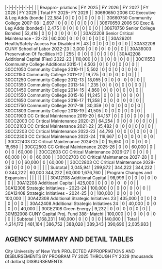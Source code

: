 |-|-|-|-|-|-|-|-|
| | Reappro-  priations | FY 2025 | FY 2026 | FY 2027 | FY 2028 | FY 2029 | Total FY 2025- FY 2029 |
| 30660650 2006 CC Executive & Leg Adds (bonde | 22,584 | 0 | 0 | 0 | 0 | 0 | 0 |
| 30660750 Community College 2007-08 | 2,697 | 0 | 0 | 0 | 0 | 0 | 0 |
| 30670650 2006 SC Exec & Leg Adds (bonded) | 2,475 | 0 | 0 | 0 | 0 | 0 | 0 |
| 30670750 Senior College Bonded | 52,418 | 0 | 0 | 0 | 0 | 0 | 0 |
| 30A22208 Senior Critical Maintenance - 22-23 | 60,000 | 0 | 0 | 0 | 0 | 0 | 0 |
| 30A29201 Health/Safety-Access For Disabled H | 43 | 0 | 0 | 0 | 0 | 0 | 0 |
| 30A32208 CUNY School of Labor 2022-23 | 3,000 | 0 | 0 | 0 | 0 | 0 | 0 |
| 30A39003 Preservation Of Facilities HD | 255 | 0 | 0 | 0 | 0 | 0 | 0 |
| 30A42208 Additional Capital (Flex) 2022-23 | 110,000 | 0 | 0 | 0 | 0 | 0 | 0 |
| 30C11550 Community College Additional 2015-1 | 4,503 | 0 | 0 | 0 | 0 | 0 | 0 |
| 30CC1050 Community College 2010-11 | 5,502 | 0 | 0 | 0 | 0 | 0 | 0 |
| 30CC1150 Community College 2011-12 | 19,775 | 0 | 0 | 0 | 0 | 0 | |
| 30CC1250 Community College 2012-13 | 18,055 | 0 | 0 | 0 | 0 | 0 | 0 |
| 30CC1350 Commuinty College 2013-14 | 1,235 | 0 | 0 | 0 | 0 | 0 | 0  0 |
| 30CC1450 Community College 2014-15 | 4,860 | 0 | 0 | 0 | 0 | 0 | 0 |
| 30CC1550 Community College 2015-16 | 11,245 | 0 | 0 | 0 | 0 | 0 | 0 |
| 30CC1650 Community College 2016-17 | 11,358 | 0 | 0 | 0 | 0 | 0 | 0 |
| 30CC1750 Community College 2017-18 | 30,359 | 0 | 0 | 0 | 0 | 0 | 0 |
| 30CC1803 Community College 2018-19 | 41,505 | 0 | 0 | 0 | 0 | 0 | 0 |
| 30CC1903 CC Critical Maintenance 2019-20 | 64,157 | 0 | 0 | 0 | 0 | 0 | 0 |
| 30CC2003 CC Critical Maintenance 2020-21 | 64,254 | 0 | 0 | 0 | 0 | 0 | 0 |
| 30CC2103 CC Critical Maintenance 2021-22 | 35,482 | 0 | 0 | 0 | 0 | 0 | 0 |
| 30CC2203 CC Critical Maintenance 2022-23 | 44,793 | 0 | 0 | 0 | 0 | 0 | 0 |
| 30CC2303 CC Critical Maintenance 2023-24 | 119,667 | 0 | 0 | 0 | 0 | 0 | 0 |
| 30CC2403 CC Critical Maintenance 2024-25 | 0 | 15,650 | 0 | 0 | 0 | 0 | 15,650 |
| 30CC2503 CC Critical Maintenance 2025-26 | 0 | 0 | 60,000 | 0 | 0 | 0 | 60,000 |
| 30CC2603 CC Critical Maintenance 2026-27 | 0 | 0 | 0 | 60,000 | 0 | 0 | 60,000 |
| 30CC2703 CC Critical Maintenance 2027-28 | 0 | 0 | 0 | 0 | 60,000 | 0 | 60,000 |
| 30CC2803 CC Critical Maintenance 2028-29 | 0 | 0 | 0 | 0 | | | |
| Subtotal | 3,045,941 | 299,872 | 344,222 | 344,222 | 0  344,222 | 60,000  344,222 | 60,000  1,676,760 |
| Program Changes and Expansion | | | | | | | |
| 30A12108 Additional Capital | 98,999 | 0 | 0 | 0 | 0 | 0 | 0 |
| 30A12208 Additioanl Capital | 425,000 | 0 | 0 | 0 | 0 | 0 | 0 |
| 30A12308 Strategic Initiatives - 2023-24 | 100,000 | 0 | 0 | 0 | 0 | 0 | 0 |
| 30A12408 Strategic Initiatives - 2024-25 | 0 | 100,000 | 0 | 0 | 0 | 0 | 100,000 |
| 30A42308 Additional Strategic Initiatives 23 | 435,000 | 0 | 0 | 0 | 0 | 0 | 0 |
| 30A42408 Additional Strategic Initiatives 24 | 0 | 40,000 | 0 | 0 | 0 | 0 | 40,000 |
| 30GE2108 Green Energy | 9,232 | 0 | 0 | 0 | 0 | 0 | 0 |
| 30MB2008 CUNY Capital Proj. Fund 388- Matchi | 100,000 | 0 | 0 | 0 | 0 | 0 | 0 |
| Subtotal | 1,168,231 | 140,000 | 0 | 0 | 0 | 0 | 140,000 |
| Total | 4,214,172 | 481,164 | 386,752 | 388,028 | 389,343 | 390,696 | 2,035,983 |

## **AGENCY SUMMARY AND DETAIL TABLES**

City University of New York PROJECTED APPROPRIATIONS AND DISBURSEMENTS BY PROGRAM FY 2025 THROUGH FY 2029 (thousands of dollars) DISBURSEMENTS
